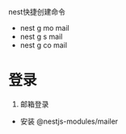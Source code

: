 nest快捷创建命令
- nest g mo mail
- nest g s mail
- nest g co mail

# 登录

1. 邮箱登录

- 安装 @nestjs-modules/mailer
